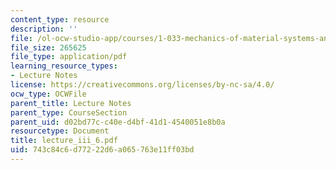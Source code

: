 ```yaml
---
content_type: resource
description: ''
file: /ol-ocw-studio-app/courses/1-033-mechanics-of-material-systems-an-energy-approach-fall-2003/743c84c6d77222d6a065763e11ff03bd_lecture_iii_6.pdf
file_size: 265625
file_type: application/pdf
learning_resource_types:
- Lecture Notes
license: https://creativecommons.org/licenses/by-nc-sa/4.0/
ocw_type: OCWFile
parent_title: Lecture Notes
parent_type: CourseSection
parent_uid: d02bd77c-c40e-d4bf-41d1-4540051e8b0a
resourcetype: Document
title: lecture_iii_6.pdf
uid: 743c84c6-d772-22d6-a065-763e11ff03bd
---
```

